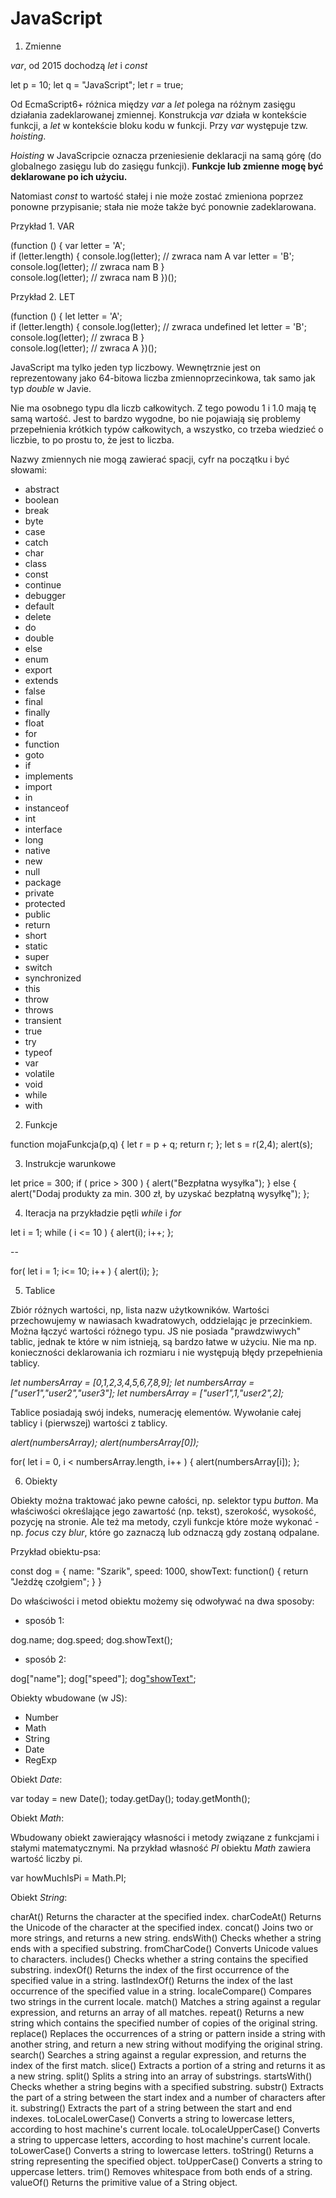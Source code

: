 # JavaScript

1. Zmienne

*var*, od 2015 dochodzą *let* i *const*

let p = 10;
let q = "JavaScript";
let r = true;

Od EcmaScript6+ różnica między *var* a *let* polega na różnym zasięgu działania zadeklarowanej zmiennej. Konstrukcja *var* działa w kontekście funkcji, a *let* w kontekście bloku kodu w funkcji. Przy *var* występuje tzw. *hoisting*. 

*Hoisting* w JavaScripcie oznacza przeniesienie deklaracji na samą górę (do globalnego zasięgu lub do zasięgu funkcji). **Funkcje lub zmienne mogę być deklarowane po ich użyciu.**

Natomiast *const* to wartość stałej i nie może zostać zmieniona poprzez ponowne przypisanie; stała nie może także być ponownie zadeklarowana.

Przykład 1. VAR

(function () {
  var letter = 'A';  
  if (letter.length) {
    console.log(letter); // zwraca nam A
    var letter = 'B';
    console.log(letter); // zwraca nam B
  }  
  console.log(letter); // zwraca nam B
})();

Przykład 2. LET

(function () {
  let letter = 'A';  
  if (letter.length) {
    console.log(letter); // zwraca undefined
    let letter = 'B';
    console.log(letter); // zwraca B
  }  
  console.log(letter); // zwraca A
})();

JavaScript ma tylko jeden typ liczbowy. Wewnętrznie jest on reprezentowany jako 64-bitowa liczba zmiennoprzecinkowa, tak samo jak typ *double* w Javie. 

Nie ma osobnego typu dla liczb całkowitych. Z tego powodu 1 i 1.0 mają tę samą wartość. Jest to bardzo wygodne, bo nie pojawiają się problemy przepełnienia krótkich typów całkowitych, a wszystko, co trzeba wiedzieć o liczbie, to po prostu to, że jest to liczba.

Nazwy zmiennych nie mogą zawierać spacji, cyfr na początku i być słowami:
- abstract
- boolean 
- break 
- byte
- case 
- catch 
- char 
- class 
- const 
- continue
- debugger 
- default 
- delete 
- do 
- double
- else 
- enum 
- export 
- extends
- false 
- final 
- finally 
- float 
- for 
- function
- goto
- if 
- implements 
- import 
- in 
- instanceof 
- int 
- interface
- long
- native 
- new 
- null
- package 
- private 
- protected 
- public
- return
- short 
- static 
- super 
- switch 
- synchronized
- this 
- throw 
- throws 
- transient 
- true 
- try 
- typeof
- var 
- volatile 
- void
- while 
- with

2. Funkcje

function mojaFunkcja(p,q) {
  let r = p + q;
  return r;
};
let s = r(2,4);
alert(s);

3. Instrukcje warunkowe

let price = 300;
if ( price > 300 ) {
  alert("Bezpłatna wysyłka");
} else {
  alert("Dodaj produkty za min. 300 zł, by uzyskać bezpłatną wysyłkę");
};

4. Iteracja na przykładzie pętli *while* i *for*

let i = 1;
while ( i <= 10 ) {
  alert(i);
  i++;
};

--

for( let i = 1; i<= 10; i++ ) {
  alert(i);
};

5. Tablice

Zbiór różnych wartości, np, lista nazw użytkowników.
Wartości przechowujemy w nawiasach kwadratowych, oddzielając je przecinkiem. Można łączyć wartości różnego typu.
JS nie posiada "prawdzwiwych" tablic, jednak te które w nim istnieją, są bardzo łatwe w użyciu. Nie ma np. konieczności deklarowania ich rozmiaru i nie występują błędy przepełnienia tablicy.

*let numbersArray = [0,1,2,3,4,5,6,7,8,9];*
*let numbersArray = ["user1","user2","user3"];*
*let numbersArray = ["user1",1,"user2",2];*

Tablice posiadają swój indeks, numerację elementów. 
Wywołanie całej tablicy i (pierwszej) wartości z tablicy.

*alert(numbersArray);*
*alert(numbersArray[0]);*

for( let i = 0, i < numbersArray.length, i++ ) {
  alert(numbersArray[i]);
};

6. Obiekty

Obiekty można traktować jako pewne całości, np. selektor typu *button*. Ma właściwości określające jego zawartość (np. tekst), szerokość, wysokość, pozycję na stronie. Ale też ma metody, czyli funkcje które może wykonać - np. *focus* czy *blur*, które go zaznaczą lub odznaczą gdy zostaną odpalane. 

Przykład obiektu-psa:

const dog = {
    name: "Szarik",
    speed: 1000,
    showText: function() {
        return "Jeżdżę czołgiem";
    }
}

Do właściwości i metod obiektu możemy się odwoływać na dwa sposoby:

- sposób 1:

dog.name; 
dog.speed; 
dog.showText(); 

- sposób 2:

dog["name"]; 
dog["speed"]; 
dog["showText"]();

Obiekty wbudowane (w JS):
- Number
- Math
- String
- Date
- RegExp

Obiekt *Date*:

var today = new Date();
today.getDay();
today.getMonth();

Obiekt *Math*:

Wbudowany obiekt zawierający własności i metody związane z funkcjami i stałymi matematycznymi. Na przykład własność *PI* obiektu *Math* zawiera wartość liczby pi.

var howMuchIsPi = Math.PI;

Obiekt *String*:

charAt() 	            Returns the character at the specified index.
charCodeAt() 	        Returns the Unicode of the character at the specified index.
concat() 	            Joins two or more strings, and returns a new string.
endsWith() 	            Checks whether a string ends with a specified substring.
fromCharCode() 	        Converts Unicode values to characters.
includes() 	            Checks whether a string contains the specified substring.
indexOf()               Returns the index of the first occurrence of the specified value in a string.
lastIndexOf() 	        Returns the index of the last occurrence of the specified value in a string.
localeCompare()         Compares two strings in the current locale.
match() 	            Matches a string against a regular expression, and returns an array of all matches.
repeat() 	            Returns a new string which contains the specified number of copies of the original string.
replace()               Replaces the occurrences of a string or pattern inside a string with another string, and return a new string without modifying the original string.
search() 	            Searches a string against a regular expression, and returns the index of the first match.
slice()                 Extracts a portion of a string and returns it as a new string.
split()                 Splits a string into an array of substrings.
startsWith() 	        Checks whether a string begins with a specified substring.
substr() 	            Extracts the part of a string between the start index and a number of characters after it.
substring()             Extracts the part of a string between the start and end indexes.
toLocaleLowerCase()     Converts a string to lowercase letters, according to host machine's current locale.
toLocaleUpperCase() 	Converts a string to uppercase letters, according to host machine's current locale.
toLowerCase()           Converts a string to lowercase letters.
toString()              Returns a string representing the specified object.
toUpperCase()           Converts a string to uppercase letters.
trim()                  Removes whitespace from both ends of a string.
valueOf()               Returns the primitive value of a String object.
